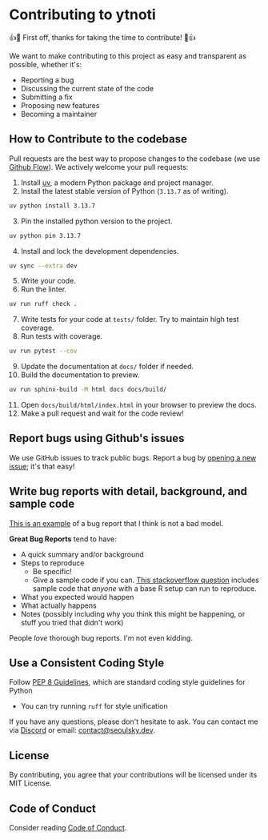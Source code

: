 # Contributing to ytnoti

:+1::tada: First off, thanks for taking the time to contribute! :tada::+1:

We want to make contributing to this project as easy and transparent as possible, whether it's:

- Reporting a bug
- Discussing the current state of the code
- Submitting a fix
- Proposing new features
- Becoming a maintainer

## How to Contribute to the codebase

Pull requests are the best way to propose changes to the codebase (we use [Github Flow](https://guides.github.com/introduction/flow/index.html)). We actively welcome your pull requests:

1. Install [uv](https://docs.astral.sh/uv/getting-started/installation/), a modern Python package and project manager.  
2. Install the latest stable version of Python (`3.13.7` as of writing).

```bash
uv python install 3.13.7
```

3. Pin the installed python version to the project.

```bash
uv python pin 3.13.7
```

4. Install and lock the development dependencies.

```bash
uv sync --extra dev
```

5. Write your code.
6. Run the linter.

```bash
uv run ruff check .
```

7. Write tests for your code at `tests/` folder. Try to maintain high test coverage.
8. Run tests with coverage.

```bash
uv run pytest --cov
```

9. Update the documentation at `docs/` folder if needed.
10. Build the documentation to preview.

```bash
uv run sphinx-build -M html docs docs/build/
```

11. Open `docs/build/html/index.html` in your browser to preview the docs.
12. Make a pull request and wait for the code review!

## Report bugs using Github's issues

We use GitHub issues to track public bugs. Report a bug by [opening a new issue](https://github.com/SeoulSKY/SoruSora/issues); it's that easy!

## Write bug reports with detail, background, and sample code

[This is an example](http://stackoverflow.com/q/12488905/180626) of a bug report that I think is not a bad model.

**Great Bug Reports** tend to have:

- A quick summary and/or background
- Steps to reproduce
  - Be specific!
  - Give a sample code if you can. [This stackoverflow question](http://stackoverflow.com/q/12488905/180626) includes sample code that _anyone_ with a base R setup can run to reproduce.
- What you expected would happen
- What actually happens
- Notes (possibly including why you think this might be happening, or stuff you tried that didn't work)

People _love_ thorough bug reports. I'm not even kidding.

## Use a Consistent Coding Style

Follow [PEP 8 Guidelines](https://peps.python.org/pep-0008/), which are standard coding style guidelines for Python

- You can try running `ruff` for style unification

If you have any questions, please don't hesitate to ask. You can contact me via [Discord](https://discord.gg/qvCdWEtqgB) or email: contact@seoulsky.dev.

## License

By contributing, you agree that your contributions will be licensed under its MIT License.

## Code of Conduct

Consider reading [Code of Conduct](https://github.com/SeoulSKY/ytnoti/blob/master/docs/CODE_OF_CONDUCT.md).

